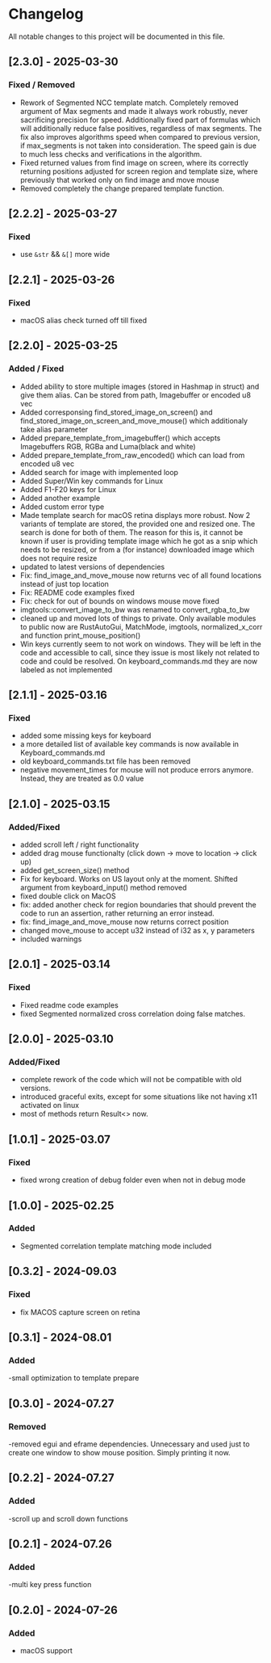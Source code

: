 # Changelog
All notable changes to this project will be documented in this file.

## [2.3.0] - 2025-03-30
### Fixed / Removed
- Rework of Segmented NCC template match. Completely removed argument of Max segments and made it always work robustly, never sacrificing precision for  speed. Additionally fixed part of formulas which will additionally reduce false positives, regardless of max segments. The fix also improves algorithms speed when compared to previous version, if max_segments is not taken into consideration. The speed gain is due to much less checks and verifications in the algorithm. 
- Fixed returned values from find image on screen, where its correctly returning positions adjusted for screen region and template size, where previously that worked only on find image and move mouse
- Removed completely the change prepared template function. 


## [2.2.2] - 2025-03-27
### Fixed
- use `&str` && `&[]` more wide

## [2.2.1] - 2025-03-26
### Fixed
- macOS alias check turned off till fixed


## [2.2.0] - 2025-03-25
### Added / Fixed
- Added ability to store multiple images (stored in Hashmap in struct) and give them alias. Can be stored from path, Imagebuffer or encoded u8 vec
- Added corresponsing find_stored_image_on_screen() and find_stored_image_on_screen_and_move_mouse() which additionaly take alias parameter
- Added prepare_template_from_imagebuffer() which accepts Imagebuffers RGB, RGBa and Luma(black and white)
- Added prepare_template_from_raw_encoded() which can load from encoded u8 vec
- Added search for image with implemented loop
- Added Super/Win key commands for Linux
- Added F1-F20 keys for Linux
- Added another example
- Added custom error type
- Made template search for macOS retina displays more robust. Now 2 variants of template are stored, the provided one and resized one. The search is done for both of them. The reason for this is, it cannot be known if user is providing template image which he got as a snip which needs to be resized, or from a (for instance) downloaded image which does not require resize
- updated to latest versions of dependencies
- Fix: find_image_and_move_mouse now returns vec of all found locations instead of just top location
- Fix: README code examples fixed
- Fix: check for out of bounds on windows mouse move fixed
- imgtools::convert_image_to_bw was renamed to convert_rgba_to_bw
- cleaned up and moved lots of things to private. Only available modules to public now are RustAutoGui, MatchMode, imgtools, normalized_x_corr and function print_mouse_position()
- Win keys currently seem to not work on windows. They will be left in the code and accessible to call, since they issue is most likely not related to code and could be resolved. On keyboard_commands.md they are now labeled as not implemented






## [2.1.1] - 2025-03.16
### Fixed
- added some missing keys for keyboard
- a more detailed list of available key commands is now available in Keyboard_commands.md
- old keyboard_commands.txt file has been removed
- negative movement_times for mouse will not produce errors anymore. Instead, they are treated as 0.0 value

## [2.1.0] - 2025-03.15
### Added/Fixed
- added scroll left / right functionality
- added drag mouse functionalty (click down -> move to location -> click up)
- added get_screen_size() method
- Fix for keyboard. Works on US layout only at the moment. Shifted argument from keyboard_input() method removed
- fixed double click on MacOS
- fix: added another check for region boundaries that should prevent the code to run an assertion, rather returning an error instead.
- fix: find_image_and_move_mouse now returns correct position
- changed move_mouse to accept u32 instead of i32 as x, y parameters
- included warnings


## [2.0.1] - 2025-03.14
### Fixed
- Fixed readme code examples
- fixed Segmented normalized cross correlation doing false matches.

## [2.0.0] - 2025-03.10
### Added/Fixed
- complete rework of the code which will not be compatible with old versions.
- introduced graceful exits, except for some situations like not having x11 activated on linux
- most of methods return Result<> now.

## [1.0.1] - 2025-03.07
### Fixed
- fixed wrong creation of debug folder even when not in debug mode

## [1.0.0] - 2025-02.25
### Added
- Segmented correlation template matching mode included

## [0.3.2] - 2024-09.03
### Fixed
- fix MACOS capture screen on retina


## [0.3.1] - 2024-08.01
### Added
-small optimization to template prepare

## [0.3.0] - 2024-07.27
### Removed
-removed egui and eframe dependencies. Unnecessary and used just to create one window to show mouse position. Simply printing it now.

## [0.2.2] - 2024-07.27
### Added
-scroll up and scroll down functions

## [0.2.1] - 2024-07.26
### Added
-multi key press function

## [0.2.0] - 2024-07-26
### Added
- macOS support
